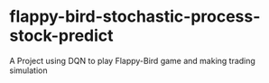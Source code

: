# flappy-bird-stochastic-process-stock-predict
A Project using DQN to play Flappy-Bird game and making trading simulation

